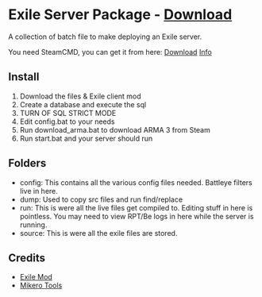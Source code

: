 # Exile Server Package - [Download](https://github.com/maca134/exile-server-package/releases)
A collection of batch file to make deploying an Exile server.

You need SteamCMD, you can get it from here: 
[Download](https://steamcdn-a.akamaihd.net/client/installer/steamcmd.zip)
[Info](https://developer.valvesoftware.com/wiki/SteamCMD)

## Install
1. Download the files & Exile client mod
2. Create a database and execute the sql
3. TURN OF SQL STRICT MODE
4. Edit config.bat to your needs
5. Run download_arma.bat to download ARMA 3 from Steam
6. Run start.bat and your server should run

## Folders
- config: This contains all the various config files needed. Battleye filters live in here.
- dump: Used to copy src files and run find/replace
- run: This is were all the live files get compiled to. Editing stuff in here is pointless. You may need to view RPT/Be logs in here while the server is running.
- source: This is were all the exile files are stored.

## Credits
- [Exile Mod](http://exilemod.com/)
- [Mikero Tools](https://forums.bistudio.com/topic/113852-mikeros-dos-tools/)
